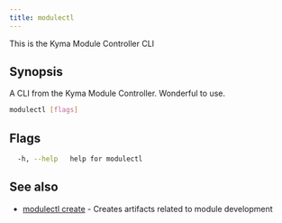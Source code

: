 ```yaml
---
title: modulectl
---
```


This is the Kyma Module Controller CLI


## Synopsis

A CLI from the Kyma Module Controller. Wonderful to use.


```bash
modulectl [flags]
```

## Flags

```bash
  -h, --help   help for modulectl
```

## See also

* [modulectl create](modulectl_create.md)	 - Creates artifacts related to module development


